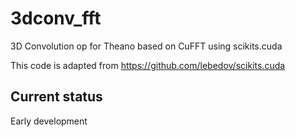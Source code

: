 3dconv_fft
==============

3D Convolution op for Theano based on CuFFT using scikits.cuda

This code is adapted from https://github.com/lebedov/scikits.cuda

## Current status

Early development
